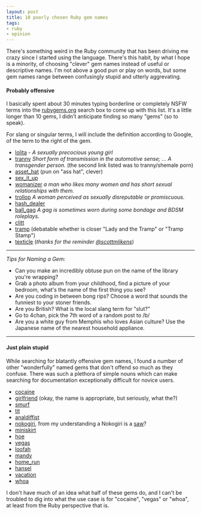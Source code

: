 ```yaml
---
layout: post
title: 10 poorly chosen Ruby gem names
tags:
- ruby
- opinion
---
```


There's something weird in the Ruby community that has been driving me crazy
since I started using the language. There's this habit, by what I hope is a
minority, of choosing "clever" gem names instead of useful or descriptive
names. I'm not above a good pun or play on words, but some gem names range
between confusingly stupid and utterly aggrevating.




#### Probably offensive

I basically spent about 30 minutes typing borderline or completely NSFW terms
into the [rubygems.org](http://rubygems.org) search box to come up with this
list. It's a little longer than 10 gems, I didn't anticipate finding so many
"gems" (so to speak).

For slang or singular terms, I will include the definition according to Google, of the term to the right of
the gem.

* [lolita](https://github.com/ithouse/lolita) - *A sexually precocious young girl*
* [tranny](https://github.com/joshkrueger/tranny) *Short form of transmission in the automotive sense; ...  A transgender person.* (the second link listed was to tranny/shemale porn)
* [asset\_hat](http://github.com/mintdigital/asset_hat) (pun on "ass hat", clever)
* [sex\_it\_up](http://github.com/aantix/sex_it_up)
* [womanizer](http://rubygems.org/gems/womanizer) *a man who likes many women and has short sexual relationships with them.*
* [trollop](https://rubygems.org/gems/trollop) *A woman perceived as sexually disreputable or promiscuous.*
* [hash\_dealer](http://github.com/LifebookerInc/hash_dealer)
* [ball\_gag](https://rubygems.org/gems/ball_gag) *A gag is sometimes worn during some bondage and BDSM roleplays.*
* [clitt](https://github.com/francois/clitt)
* [tramp](https://rubygems.org/gems/tramp) (debatable whether is closer "Lady and the Tramp" or "Tramp Stamp")
* [texticle](http://rubygems.org/gems/texticle) (*thanks for the reminder [@scottmlikens](https://twitter.com/scottmlikens)*)

---

*Tips for Naming a Gem:*

* Can you make an incredibly obtuse pun on the name of the library you're wrapping?
* Grab a photo album from your childhood, find a picture of your bedroom, what's the name of the first thing you see?
* Are you coding in between bong rips? Choose a word that sounds the funniest to your stoner friends.
* Are you British? What is the local slang term for "slut?"
* Go to 4chan, pick the 7th word of a random post to /b/
* Are you a white guy from Memphis who loves Asian culture? Use the Japanese name of the nearest household appliance.

---

#### Just plain stupid

While searching for blatantly offensive gem names, I found a number of other
"wonderfully" named gems that don't offend so much as they confuse. There was such a
plethora of simple nouns which can make searching for documentation
exceptionally difficult for novice users.

* [cocaine](https://rubygems.org/gems/cocaine)
* [girlfriend](https://github.com/icebreaker/girlfriend)  (okay, the name is appropriate, but seriously, what the?)
* [smurf](http://github.com/thumblemonks/smurf)
* [tit](https://github.com/adlaiff6/tit)
* [analdiffist](http://github.com/radamant/analdiffist) 
* [nokogiri](https://github.com/tenderlove/nokogiri), from my understanding a Nokogiri is a [saw](http://en.wikipedia.org/wiki/Japanese_saw)?
* [miniskirt](http://github.com/stephencelis/miniskirt)
* [hoe](https://rubygems.org/gems/hoe)
* [vegas](https://rubygems.org/gems/vegas)
* [loofah](http://github.com/flavorjones/loofah)
* [mandy](http://github.com/trafficbroker/mandy)
* [home\_run](http://github.com/jeremyevans/home_run)
* [hansel](http://github.com/xlymian/hansel)
* [vacation](http://github.com/ohrite/vacation)
* [whoa](http://github.com/richmolj/whoa)

I don't have much of an idea what half of these gems do, and I can't be
troubled to dig into what the use case is for "cocaine", "vegas" or "whoa", at least from
the Ruby perspective that is.

